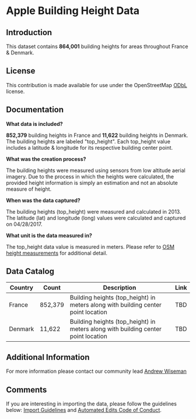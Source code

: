 # Apple Building Height Data


## Introduction

This dataset contains **864,001** building heights for areas throughout France & Denmark. 


## License

This contribution is made available for use under the OpenStreetMap [ODbL](https://opendatacommons.org/licenses/odbl/) license.


## Documentation

**What data is included?**

**852,379** building heights in France and **11,622** building heights in Denmark.  The building heights are labeled "top_height".  Each top_height value includes a latitude & longitude for its respective building center point.  

**What was the creation process?**

The building heights were measured using sensors from low altitude aerial imagery.  Due to the process in which the heights were calculated, the provided height information is simply an estimation and not an absolute measure of height.  

**When was the data captured?**

The building heights (top_height) were measured and calculated in 2013.  The latitude (lat) and longitude (long) values were calculated and captured on 04/28/2017.  

**What unit is the data measured in?**

The top_height data value is measured in meters. Please refer to [OSM height measurements](https://wiki.openstreetmap.org/wiki/Map_Features/Units) for additional detail.  


## Data Catalog

| Country     | Count           | Description                                                                        | Link  |
| ------------|-----------------|------------------------------------------------------------------------------------|-------|
| France      | 852,379         | Building heights (top_height) in meters along with building center point location  | TBD   |
| Denmark     | 11,622          | Building heights (top_height) in meters along with building center point location  | TBD   |



## Additional Information
For more information please contact our community lead [Andrew Wiseman](https://www.openstreetmap.org/user/Marion%20Barry)


## Comments
If you are interesting in importing the data, please follow the guidelines below: [Import Guidelines](https://wiki.openstreetmap.org/wiki/Import/Guidelines) and [Automated Edits Code of Conduct](https://wiki.openstreetmap.org/wiki/Automated_Edits_code_of_conduct).


